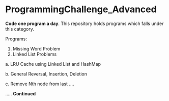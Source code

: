 # ProgrammingChallenge_Advanced
**Code one program a day**. This repository holds programs which falls under this category. 

Programs:
1. Missing Word Problem 
2. Linked List Problems

  a. LRU Cache using Linked List and HashMap
  
  b. General Reversal, Insertion, Deletion
  
  c. Remove Nth node from last ....

..... **Continued**
